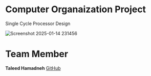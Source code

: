 # Computer Organaization Project
Single Cycle Processor Design

![Screenshot 2025-01-14 231456](https://github.com/user-attachments/assets/a123537b-8151-4d01-996c-5e3ef9b1dd39)

# Team Member

**Taleed Hamadneh** [GitHub](https://github.com/taleed606)
